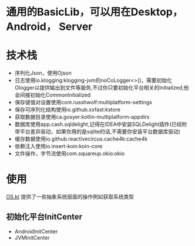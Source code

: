 # 通用的BasicLib，可以用在Desktop， Android， Server

# 技术栈

- 序列化Json，使用Ojson
- 日志使用io.klogging:klogging-jvm的noCoLogger<>()，需要初始化Ologger以提供输出到文件等服务,不过你只要初始化平台相关的Initialized,他会间接初始化CommonInitialized
- 保存键值对设置使用com.russhwolf:multiplatform-settings
- 保存可序列化结构使用io.github.xxfast:kstore
- 获取数据目录使用ca.gosyer:kotlin-multiplatform-appdirs
- 数据库使用app.cash.sqldelight,记得在IDEA中安装SQLDelight插件(已经附带平台差异驱动，如果你用的是sqlite的话,不需要你安装平台数据库驱动)
- 缓存数据使用io.github.reactivecircus.cache4k:cache4k
- 依赖注入使用io.insert-koin:koin-core
- 文件操作，字节流使用com.squareup.okio:okio

# 使用
[OS.kt](./library/src/commonMain/kotlin/utils/OS.kt)
提供了一些抽象系统层面的操作例如获取系统类型

## 初始化平台InitCenter
- AndroidInitCenter
- JVMInitCenter




